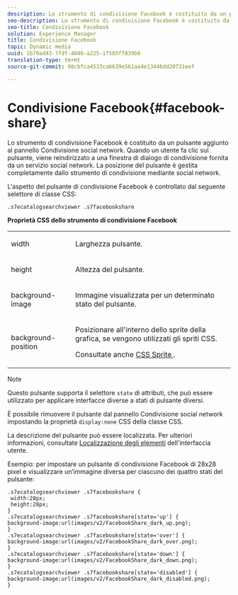 ```yaml
---
description: Lo strumento di condivisione Facebook è costituito da un pulsante aggiunto al pannello Condivisione social network. Quando un utente fa clic sul pulsante, viene reindirizzato a una finestra di dialogo di condivisione fornita da un servizio social network. La posizione del pulsante è gestita completamente dallo strumento di condivisione mediante social network.
seo-description: Lo strumento di condivisione Facebook è costituito da un pulsante aggiunto al pannello Condivisione social network. Quando un utente fa clic sul pulsante, viene reindirizzato a una finestra di dialogo di condivisione fornita da un servizio social network. La posizione del pulsante è gestita completamente dallo strumento di condivisione mediante social network.
seo-title: Condivisione Facebook
solution: Experience Manager
title: Condivisione Facebook
topic: Dynamic media
uuid: 1b79ad43-7fdf-4046-a225-1f585ff839b6
translation-type: tm+mt
source-git-commit: 90cbfca4533ca6639e561aa4e1344bdd20731eef

---
```



# Condivisione Facebook{#facebook-share}

Lo strumento di condivisione Facebook è costituito da un pulsante aggiunto al pannello Condivisione social network. Quando un utente fa clic sul pulsante, viene reindirizzato a una finestra di dialogo di condivisione fornita da un servizio social network. La posizione del pulsante è gestita completamente dallo strumento di condivisione mediante social network.

<!--<a id="section_ADDF98E91AF24F618289D1682A5FB13A"></a>-->

L&#39;aspetto del pulsante di condivisione Facebook è controllato dal seguente selettore di classe CSS:

```
.s7ecatalogsearchviewer .s7facebookshare
```

**Proprietà CSS dello strumento di condivisione Facebook**

<table id="table_C48C56E696304C9BAFEE71BA9EA9A174"> 
 <tbody> 
  <tr> 
   <td colname="col1"> <p> <span class="codeph"> width </span> </p> </td> 
   <td colname="col2"> <p>Larghezza pulsante. </p> </td> 
  </tr> 
  <tr> 
   <td colname="col1"> <p> <span class="codeph"> height </span> </p> </td> 
   <td colname="col2"> <p>Altezza del pulsante. </p> </td> 
  </tr> 
  <tr> 
   <td colname="col1"> <p> <span class="codeph"> background-image </span> </p> </td> 
   <td colname="col2"> <p> Immagine visualizzata per un determinato stato del pulsante. </p> </td> 
  </tr> 
  <tr> 
   <td colname="col1"> <p> <span class="codeph"> background-position </span> </p> </td> 
   <td colname="col2"> <p> Posizionare all'interno dello sprite della grafica, se vengono utilizzati gli spriti CSS. </p> <p>Consultate anche <a href="../../../c-html5-s7-aem-asset-viewers/c-html5-ecatsearch-viewer-about/c-html5-ecatsearch-viewer-customizingviewer/c-html5-ecatsearch-viewer-customizingviewer.md#section-9d570f95eb2443aca74c1b02f6e89aff" format="dita" scope="local"> CSS Sprite </a>. </p> </td> 
  </tr> 
 </tbody> 
</table>

>[!NOTE]
>
>Questo pulsante supporta il selettore `state` di attributi, che può essere utilizzato per applicare interfacce diverse a stati di pulsante diversi.

È possibile rimuovere il pulsante dal pannello Condivisione social network impostando la proprietà `display:none` CSS della classe CSS.

La descrizione del pulsante può essere localizzata. Per ulteriori informazioni, consultate [Localizzazione degli elementi](../../../c-html5-s7-aem-asset-viewers/c-html5-ecatsearch-viewer-about/c-html5-ecatsearch-viewer-localization.md#concept-cbfc39344c494eb7b9f6a272cff0cc74) dell&#39;interfaccia utente.

Esempio: per impostare un pulsante di condivisione Facebook di 28x28 pixel e visualizzare un’immagine diversa per ciascuno dei quattro stati del pulsante:

```
.s7ecatalogsearchviewer .s7facebookshare { 
 width:28px; 
 height:28px; 
} 
.s7ecatalogsearchviewer .s7facebookshare[state='up'] { 
background-image:url(images/v2/FacebookShare_dark_up.png); 
} 
.s7ecatalogsearchviewer .s7facebookshare[state='over'] { 
background-image:url(images/v2/FacebookShare_dark_over.png); 
} 
.s7ecatalogsearchviewer .s7facebookshare[state='down'] { 
background-image:url(images/v2/FacebookShare_dark_down.png); 
} 
.s7ecatalogsearchviewer .s7facebookshare[state='disabled'] { 
background-image:url(images/v2/FacebookShare_dark_disabled.png); 
}
```

